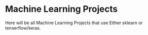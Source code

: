 # Machine Learning Projects
 
 Here will be all Machine Learning Projects that use Either sklearn or tenserflow/keras.
